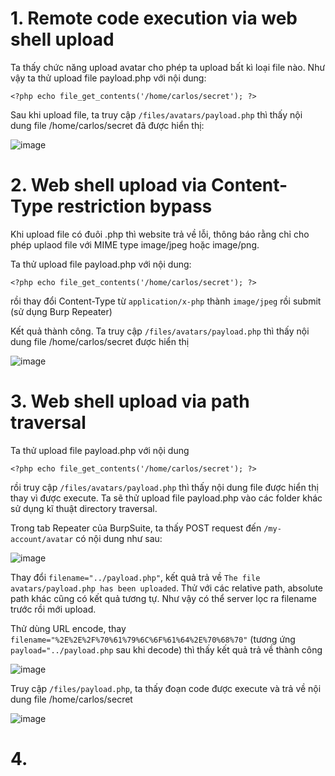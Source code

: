 # 1. Remote code execution via web shell upload
Ta thấy chức năng upload avatar cho phép ta upload bất kì loại file nào. Như vậy ta thử upload file payload.php với nội dung:
```
<?php echo file_get_contents('/home/carlos/secret'); ?>
```

Sau khi upload file, ta truy cập `/files/avatars/payload.php` thì thấy nội dung file /home/carlos/secret đã được hiển thị:

![image](https://user-images.githubusercontent.com/103978452/202854734-8fa1c18b-4117-4a3c-b75e-547b67b16588.png)

# 2. Web shell upload via Content-Type restriction bypass
Khi upload file có đuôi .php thì website trả về lỗi, thông báo rằng chỉ cho phép uplaod file với MIME type image/jpeg hoặc image/png.

Ta thử upload file payload.php với nội dung:
```
<?php echo file_get_contents('/home/carlos/secret'); ?>
```
rồi thay đổi Content-Type từ `application/x-php` thành `image/jpeg` rồi submit (sử dụng Burp Repeater)

Kết quả thành công. Ta truy cập `/files/avatars/payload.php` thì thấy nội dung file /home/carlos/secret được hiển thị

![image](https://user-images.githubusercontent.com/103978452/202857559-21ced5bd-38e0-47f0-a627-0b64162b40f7.png)

# 3. Web shell upload via path traversal
Ta thử upload file payload.php với nội dung
```
<?php echo file_get_contents('/home/carlos/secret'); ?>
```
rồi truy cập `/files/avatars/payload.php` thì thấy nội dung file được hiển thị thay vì được execute. Ta sẽ thử upload file payload.php vào các folder khác sử dụng kĩ thuật directory traversal.

Trong tab Repeater của BurpSuite, ta thấy POST request đến `/my-account/avatar` có nội dung như sau:

![image](https://user-images.githubusercontent.com/103978452/202960724-6834b606-d122-43ba-8f10-b716b5a1f5f9.png)

Thay đổi `filename="../payload.php"`, kết quả trả về `The file avatars/payload.php has been uploaded`. Thử với các relative path, absolute path khác cũng có kết quả tương tự. Như vậy có thể server lọc ra filename trước rồi mới upload.

Thử dùng URL encode, thay `filename="%2E%2E%2F%70%61%79%6C%6F%61%64%2E%70%68%70"` (tương ứng `payload="../payload.php` sau khi decode) thì thấy kết quả trả về thành công

![image](https://user-images.githubusercontent.com/103978452/202961066-81908b20-efee-4af1-8076-2c0754a00c5b.png)

Truy cập `/files/payload.php`, ta thấy đoạn code được execute và trả về nội dung file /home/carlos/secret

![image](https://user-images.githubusercontent.com/103978452/202961174-fed4b7c5-a005-4096-b909-b56917ff110d.png)

# 4.
